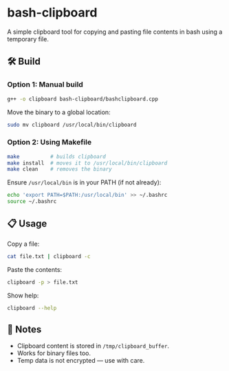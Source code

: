 # bash-clipboard  
A simple clipboard tool for copying and pasting file contents in bash using a temporary file.

## 🛠️ Build

### Option 1: Manual build

```bash
g++ -o clipboard bash-clipboard/bashclipboard.cpp
```

Move the binary to a global location:

```bash
sudo mv clipboard /usr/local/bin/clipboard
```

### Option 2: Using Makefile

```bash
make          # builds clipboard
make install  # moves it to /usr/local/bin/clipboard
make clean    # removes the binary
```

Ensure `/usr/local/bin` is in your PATH (if not already):

```bash
echo 'export PATH=$PATH:/usr/local/bin' >> ~/.bashrc
source ~/.bashrc
```

## 📋 Usage

Copy a file:

```bash
cat file.txt | clipboard -c
```

Paste the contents:

```bash
clipboard -p > file.txt
```

Show help:

```bash
clipboard --help
```

## 🧼 Notes

- Clipboard content is stored in `/tmp/clipboard_buffer`.
- Works for binary files too.
- Temp data is not encrypted — use with care.
